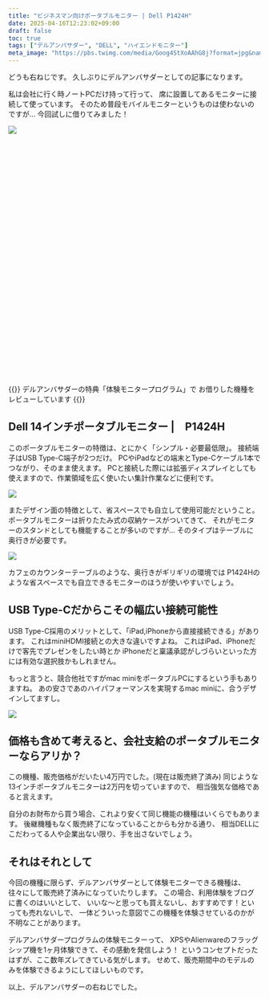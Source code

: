 ```yaml
---
title: "ビジネスマン向けポータブルモニター | Dell P1424H"
date: 2025-04-16T12:23:02+09:00
draft: false
toc: true
tags: ["デルアンバサダー", "DELL", "ハイエンドモニター"]
meta_image: "https://pbs.twimg.com/media/Goog4StXoAAhG8j?format=jpg&name=medium"
---
```


どうも右ねじです。
久しぶりにデルアンバサダーとしての記事になります。

私は会社に行く時ノートPCだけ持って行って、
席に設置してあるモニターに接続して使っています。
そのため普段モバイルモニターというものは使わないのですが…
今回試しに借りてみました！

![](https://pbs.twimg.com/media/Goog4StXoAAhG8j?format=jpg&name=medium)

<div class="iframely-embed"><div class="iframely-responsive" style="padding-bottom: 69.4444%; padding-top: 120px;"><a href="https://www.dell.com/ja-jp/shop/dell-14-ポータブル-モニター-p1424h/apd/210-bhrx/モニター-モニター用周辺機器" data-iframely-url="//iframely.net/25w1R0c"></a></div></div><script async src="//iframely.net/embed.js"></script>

{{<box>}}
デルアンバサダーの特典「体験モニタープログラム」で
お借りした機種をレビューしています
{{</box>}}

<!--more-->

## Dell 14インチポータブルモニター |　P1424H

このポータブルモニターの特徴は、とにかく「シンプル・必要最低限」。
接続端子はUSB Type-C端子が2つだけ。
PCやiPadなどの端末とType-Cケーブル1本でつながり、そのまま使えます。
PCと接続した際には拡張ディスプレイとしても使えますので、作業領域を広く使いたい集計作業などに便利です。

![](https://i.dell.com/is/image/DellContent/content/dam/ss2/product-images/dell-client-products/peripherals/monitors/p-series/p1424h/media-gallery/monitor-p1424h-gallery-1.psd?fmt=png-alpha&pscan=auto&scl=1&hei=804&wid=857&qlt=100,1&resMode=sharp2&size=857,804&chrss=full)

またデザイン面の特徴として、省スペースでも自立して使用可能だということ。
ポータブルモニターは折りたたみ式の収納ケースがついてきて、
それがモニターのスタンドとしても機能することが多いのですが…
そのタイプはテーブルに奥行きが必要です。

![](https://i.dell.com/is/image/DellContent/content/dam/ss2/product-images/dell-client-products/peripherals/monitors/p-series/p1424h/media-gallery/monitor-p1424h-gallery-9.psd?fmt=png-alpha&pscan=auto&scl=1&hei=804&wid=1214&qlt=100,1&resMode=sharp2&size=1214,804&chrss=full)

カフェのカウンターテーブルのような、奥行きがギリギリの環境では
P1424Hのような省スペースでも自立できるモニターのほうが使いやすいでしょう。


## USB Type-Cだからこその幅広い接続可能性

USB Type-C採用のメリットとして、「iPad,iPhoneから直接接続できる」があります。
これはminiHDMI接続との大きな違いですよね。
これはiPad、iPhoneだけで客先でプレゼンをしたい時とか
iPhoneだと稟議承認がしづらいといった方には有効な選択肢かもしれません。

もっと言うと、競合他社ですがmac miniをポータブルPCにするという手もありますね。
あの安さであのハイパフォーマンスを実現するmac miniに、合うデザインしてますし。

![](https://i.dell.com/is/image/DellContent/content/dam/ss2/product-images/dell-client-products/peripherals/monitors/p-series/p1424h/media-gallery/monitor-p1424h-gallery-5.psd?fmt=png-alpha&pscan=auto&scl=1&hei=804&wid=1367&qlt=100,1&resMode=sharp2&size=1367,804&chrss=full)


## 価格も含めて考えると、会社支給のポータブルモニターならアリか？

この機種、販売価格がだいたい4万円でした。(現在は販売終了済み)
同じような13インチポータブルモニターは2万円を切っていますので、
相当強気な価格であると言えます。

自分のお財布から買う場合、これより安くて同じ機能の機種はいくらでもあります。
後継機種もなく販売終了になっていることからも分かる通り、
相当DELLにこだわってる人や企業出ない限り、手を出さないでしょう。

## それはそれとして

今回の機種に限らず、デルアンバサダーとして体験モニターできる機種は、
往々にして販売終了済みになっていたりします。
この場合、利用体験をブログに書くのはいいとして、
いいな〜と思っても買えないし、おすすめです！といっても売れないしで、
一体どういった意図でこの機種を体験させているのかが不明なことがあります。

デルアンバサダープログラムの体験モニターって、
XPSやAlienwareのフラッグシップ機を1ヶ月体験できて、その感動を発信しよう！
というコンセプトだったはずが、ここ数年ズレてきている気がします。
せめて、販売期間中のモデルのみを体験できるようにしてほしいものです。

以上、デルアンバサダーの右ねじでした。